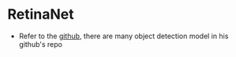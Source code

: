 RetinaNet
===
- Refer to the [github](https://github.com/Stick-To/RetinaNet-tensorflow), there are many object detection model in his github's repo
